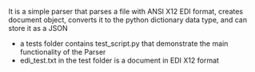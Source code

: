 It is a simple parser that parses a file with ANSI X12 EDI format, creates document object, converts it to the python dictionary data type, and can store it as a JSON
- a tests folder contains test_script.py that demonstrate the main functionality of the Parser
- edi_test.txt in the test folder is a document in EDI X12 format
